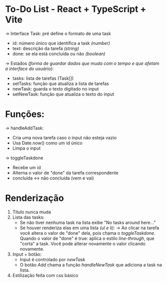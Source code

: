 # To-Do List - React + TypeScript + Vite

→ Interface Task: pré define o formato de uma task
-  id: número único que identifica a task *(number)*
-  text: descrição da tarefa *(string)*
-  done: se ela está concluída ou não *(boolean)*

→ Estados *(forma de guardar dados que muda com o tempo e que afetam a interface do usuário)*:
 - tasks: lista de tarefas (Task[])
 - setTasks: função que atualiza a lista de tarefas
 - newTask: guarda o texto digitado no input
 - setNewTask: função que atualiza o texto do input

# Funções:

→ handleAddTask:
  - Cria uma nova tarefa caso o input não esteja vazio
  - Usa Date.now() como um id único
  - Limpa o input

→ toggleTaskdone
  - Recebe um id
  - Alterna o valor de "done" da tarefa correspondente
  - concluída ↔ não concluída (vem e vai)

# Renderização

1. Título nunca muda
2. Lista das tasks:
   - Se não tiver nenhuma task na lista exibe "No tasks around here..."
   - Se houver renderiza elas em uma lista *(ul e li)*:
     → Ao clicar na tarefa você altera o valor de "done" dela, pois chama o *toggleTaskdone*. Quando o valor de "done" é true: aplica o estilo *line-through*, que "corta" a task. Você pode alterar novamente o valor clicando novamente.
3. Input + botão:
   - Input é controlado por *newTask*
   - O botão *Add* chama a função *handleNewTask* que adiciona a task na lista.
4. Estilização feita com css básico

